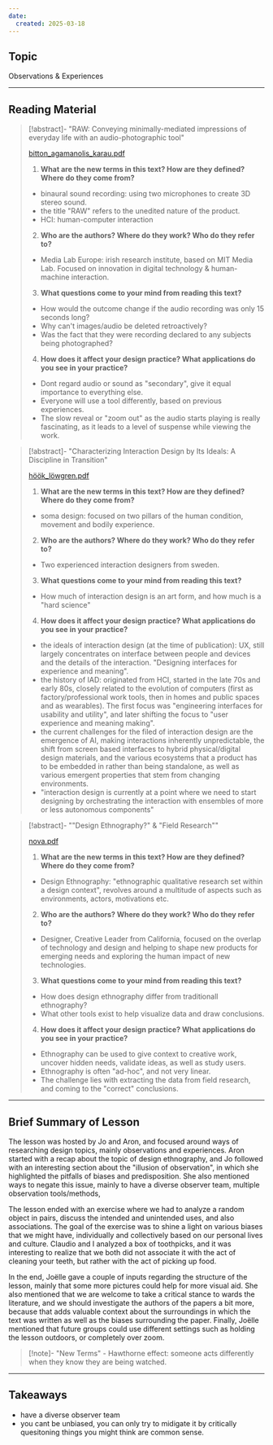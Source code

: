 ```yaml
---
date:
  created: 2025-03-18
---
```


## Topic
Observations & Experiences

___


## Reading Material

>[!abstract]- "RAW: Conveying minimally-mediated impressions of everyday life with an audio-photographic tool"
>
>[bitton_agamanolis_karau.pdf](texts/week2/week2_bitton_agamanolis_karau.pdf)
>
>1) **What are the new terms in this text? How are they defined? Where do they come from?**
>
>- binaural  sound  recording: using two microphones to create 3D stereo sound.
>- the title "RAW" refers to the unedited nature of the product.
>- HCI: human-computer interaction
>
>
>2) **Who are the authors? Where do they work? Who do they refer to?**
>
>- Media Lab Europe: irish research institute, based on MIT Media Lab. Focused on innovation in digital technology & human-machine interaction.
>
>3) **What questions come to your mind from reading this text?**
>
>- How would the outcome change if the audio recording was only 15 seconds long?
>- Why can't images/audio be deleted retroactively?
>- Was the fact that they were recording declared to any subjects being photographed?
>
>4) **How does it affect your design practice? What applications do you see in your practice?**
>
>- Dont regard audio or sound as "secondary", give it equal importance to everything else.
>- Everyone will use a tool differently, based on previous experiences.
>- The slow reveal or "zoom out" as the audio starts playing is really fascinating, as it leads to a level of suspense while viewing the work.
>

>[!abstract]- "Characterizing Interaction Design by Its Ideals: A Discipline in Transition"
>
>[höök_löwgren.pdf](texts/week2/week2_höök_löwgren.pdf)
>
>1) **What are the new terms in this text? How are they defined? Where do they come from?** 
>
>- soma design: focused on two pillars of the human condition, movement and bodily experience.
>
>
>2) **Who are the authors? Where do they work? Who do they refer to?**
>
>- Two experienced interaction designers from sweden.
>
>3) **What questions come to your mind from reading this text?**
>
>- How much of interaction design is an art form, and how much is a "hard science"
>
>4) **How does it affect your design practice? What applications do you see in your practice?**
>
>- the ideals of interaction design (at the time of publication): UX, still largely concentrates on interface between people and devices and the details of the interaction. "Designing interfaces for experience and meaning".
>- the history of IAD: originated from HCI, started in the late 70s and early 80s, closely related to the evolution of computers (first as factory/professional work tools, then in homes and public spaces and as wearables). The first focus was "engineering interfaces for usability and utility", and later shifting the focus to "user experience and meaning making".
>- the current challenges for the filed of interaction design are the emergence of AI, making interactions inherently unpredictable, the shift from screen based interfaces to hybrid physical/digital design materials, and the various ecosystems that a product has to be embedded in rather than being standalone, as well as various emergent properties that stem from changing environments.
>- "interaction design is currently at a point where we need to start 
>designing by orchestrating the interaction with ensembles of more or less autonomous components"
>

>[!abstract]- ""Design Ethnography?" & "Field Research""
>
>[nova.pdf](texts/week2/week2_nova.pdf)
>
>1) **What are the new terms in this text? How are they defined? Where do they come from?**
>
>- Design Ethnography: "ethnographic qualitative research set within a design context", revolves around a multitude of aspects such as environments, actors, motivations etc.
>
>2) **Who are the authors? Where do they work? Who do they refer to?**
>
>- Designer, Creative Leader from California, focused on the overlap of technology and design and helping to shape new products for emerging needs and exploring the human impact of new technologies.
>
>3) **What questions come to your mind from reading this text?**
>
>- How does design ethnography differ from traditionall ethnography?
>- What other tools exist to help visualize data and draw conclusions.
>
>4) **How does it affect your design practice? What applications do you see in your practice?**
>
>- Ethnography can be used to give context to creative work, uncover hidden needs, validate ideas, as well as study users.
>- Ethnography is often "ad-hoc", and not very linear.
>- The challenge lies with extracting the data from field research, and coming to the "correct" conclusions.
>

___

## Brief Summary of Lesson
The lesson was hosted by Jo and Aron, and focused around ways of researching design topics, mainly observations and experiences. Aron started with a recap about the topic of design ethnography, and Jo followed with an interesting section about the "illusion of observation", in which she highlighted the pitfalls of biases and predisposition. She also mentioned ways to negate this issue, mainly to have a diverse observer team, multiple observation tools/methods, 

The lesson ended with an exercise where we had to analyze a random object in pairs, discuss the intended and unintended uses, and also associations. The goal of the exercise was to shine a light on various biases that we might have, individually and collectively based on our personal lives and culture. Claudio and I analyzed a box of toothpicks, and it was interesting to realize that we both did not associate it with the act of cleaning your teeth, but rather with the act of picking up food.

In the end, Joëlle gave a couple of inputs regarding the structure of the lesson, mainly that some more pictures could help for more visual aid. She also mentioned that we are welcome to take a critical stance to wards the literature, and we should investigate the authors of the papers a bit more, because that adds valuable context about the surroundings in which the text was written as well as the biases surrounding the paper. Finally, Joëlle mentioned that future groups could use different settings such as holding the lesson outdoors, or completely over zoom.

>[!note]- "New Terms"
    - Hawthorne effect: someone acts differently when they know they are being watched.

___

## Takeaways
- have a diverse observer team
- you cant be unbiased, you can only try to midigate it by critically quesitoning things you might think are common sense.